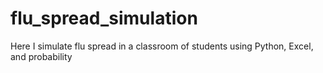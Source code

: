 # flu_spread_simulation
Here I simulate flu spread in a classroom of students using Python, Excel, and probability
